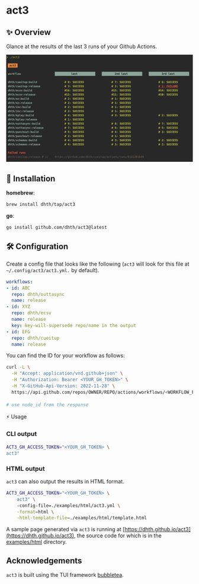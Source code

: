 # act3

✨ Overview
---

Glance at the results of the last 3 runs of your Github Actions.

<p align="center">
  <img src="./act3.png" alt="Usage" />
</p>

💾 Installation
---

**homebrew**:

```sh
brew install dhth/tap/act3
```

**go**:

```sh
go install github.com/dhth/act3@latest
```

🛠️ Configuration
---

Create a config file that looks like the following (`act3` will look for this
file at `~/.config/act3/act3.yml.` by default).

```yaml
workflows:
- id: ABC
  repo: dhth/outtasync
  name: release
- id: XYZ
  repo: dhth/ecsv
  name: release
  key: key-will-supersede repo/name in the output
- id: EFG
  repo: dhth/cueitup
  name: release
```

You can find the ID for your workflow as follows:

```bash
curl -L \
  -H "Accept: application/vnd.github+json" \
  -H "Authorization: Bearer <YOUR_GH_TOKEN>" \
  -H "X-GitHub-Api-Version: 2022-11-28" \
  https://api.github.com/repos/OWNER/REPO/actions/workflows/<WORKFLOW_FILE>

# use node_id from the response
```

⚡️ Usage

### CLI output

```bash
ACT3_GH_ACCESS_TOKEN="<YOUR_GH_TOKEN> \
act3"
```

### HTML output

`act3` can also output the results in HTML format.


```bash
ACT3_GH_ACCESS_TOKEN="<YOUR_GH_TOKEN> \
    act3" \
    -config-file=./examples/html/act3.yml \
    -format=html \
    -html-template-file=./examples/html/template.html
```

A sample page generated via `act3` is running at [https://dhth.github.io/act3](https://dhth.github.io/act3), the source code for which is in the [examples/html](./examples/html) directory.

Acknowledgements
---

`act3` is built using the TUI framework [bubbletea][1].

[1]: https://github.com/charmbracelet/bubbletea
